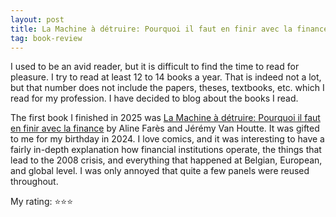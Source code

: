 ```yaml
---
layout: post
title: La Machine à détruire: Pourquoi il faut en finir avec la finance Age
tag: book-review
---
```


I used to be an avid reader, but it is difficult to find the time to read for pleasure. I try to read at least 12 to 14 books a year. That is indeed not a lot, but that number does not include the papers, theses, textbooks, etc. which I read for my profession. I have decided to blog about the books I read.

The first book I finished in 2025 was [La Machine à détruire: Pourquoi il faut en finir avec la finance](https://www.goodreads.com/book/show/209089219-la-machine-d-truire) by Aline Farès and Jérémy Van Houtte. It was gifted to me for my birthday in 2024. I love comics, and it was interesting to have a fairly in-depth explanation how financial institutions operate, the things that lead to the 2008 crisis, and everything that happened at Belgian, European, and global level. I was only annoyed that quite a few panels were reused throughout.

My rating: ⭐⭐⭐
